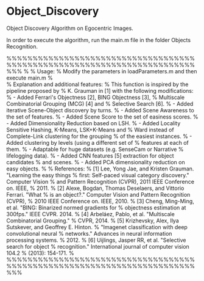 Object_Discovery
================

Object Discovery Algorithm on Egocentric Images.

In order to execute the algorithm, run the main.m file in the folder Objects Recognition.

%%%%%%%%%%%%%%%%%%%%%%%%%%%%%%%%%%%%%%%%%%%%%%%%%%%%%%%%%%%%%%%%%%%%%%%%%%%
%
%   Usage:
%       Modify the parameters in loadParameters.m and then execute main.m
%   
%   Explanation and additional features:
%       This function is inspired by the pipeline proposed by 
%       K. Grauman in [1] with the following modifications:
%           - Added Ferrari's Objectness [2], BING Objectness [3],
%               Multiscale Combinatorial Grouping (MCG) [4] and
%               Selective Search [6].
%           - Added iterative Scene-Object discovery by turns.
%           - Added Scene Awareness to the set of features.
%           - Added Scene Score to the set of easiness scores.
%           - Added Dimensionality Reduction based on LSH.
%           - Added Locality Sensitive Hashing, K-Means, LSK+K-Means and 
%               Ward instead of Complete-Link clustering for the grouping 
%               of the easiest instances.
%           - Added clustering by levels (using a different set of 
%               features at each of them.
%           - Adaptable for huge datasets (e.g. SenseCam or Narrative 
%               lifelogging data).
%           - Added CNN features [5] extraction for object candidates 
%               and scenes.
%           - Added PCA dimensionality reduction on easy objects.
%
%   References:
%       [1] Lee, Yong Jae, and Kristen Grauman. "Learning the easy things 
%           first: Self-paced visual category discovery." Computer Vision 
%           and Pattern Recognition (CVPR), 2011 IEEE Conference on. IEEE, 
%           2011.
%       [2] Alexe, Bogdan, Thomas Deselaers, and Vittorio Ferrari. "What 
%           is an object?." Computer Vision and Pattern Recognition (CVPR), 
%           2010 IEEE Conference on. IEEE, 2010.
%       [3] Cheng, Ming-Ming, et al. "BING: Binarized normed gradients for 
%           objectness estimation at 300fps." IEEE CVPR. 2014.
%       [4] Arbeláez, Pablo, et al. "Multiscale Combinatorial Grouping." 
%           CVPR, 2014.
%       [5] Krizhevsky, Alex, Ilya Sutskever, and Geoffrey E. Hinton. 
%           "Imagenet classification with deep convolutional neural 
%           networks." Advances in neural information processing systems. 
%           2012.
%       [6] Uijlings, Jasper RR, et al. "Selective search for object 
%           recognition." International journal of computer vision 104.2 
%           (2013): 154-171.
%
%%%%%%%%%%%%%%%%%%%%%%%%%%%%%%%%%%%%%%%%%%%%%%%%%%%%%%%%%%%%%%%%%%%%%%%%%%%
